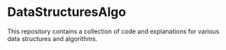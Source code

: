 # DataStructuresAlgo
This repository contains a collection of code and explanations for various data structures and algorithms. 
